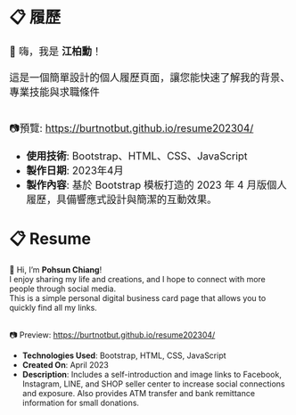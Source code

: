 <h1>📋 履歷</h1>
<span style="font-size:18px;">
👋 嗨，我是 <b>江柏勳</b>！<br><br>
這是一個簡單設計的個人履歷頁面，讓您能快速了解我的背景、專業技能與求職條件<br>
<br>

📷預覽: https://burtnotbut.github.io/resume202304/<br>
- **使用技術**: Bootstrap、HTML、CSS、JavaScript<br>
- **製作日期**: 2023年4月<br>
- **製作內容**: 基於 Bootstrap 模板打造的 2023 年 4 月版個人履歷，具備響應式設計與簡潔的互動效果。<br>
</span>

<h1>📋 Resume</h1>
👋 Hi, I’m <b>Pohsun Chiang</b>!<br>
I enjoy sharing my life and creations, and I hope to connect with more people through social media.<br>
This is a simple personal digital business card page that allows you to quickly find all my links.<br>
<br>

📷 Preview: https://burtnotbut.github.io/resume202304/<br>
- <b>Technologies Used</b>: Bootstrap, HTML, CSS, JavaScript<br>
- <b>Created On</b>: April 2023<br>
- <b>Description</b>: Includes a self-introduction and image links to Facebook, Instagram, LINE, and SHOP seller center to increase social connections and exposure. Also provides ATM transfer and bank remittance information for small donations.<br>
</span>